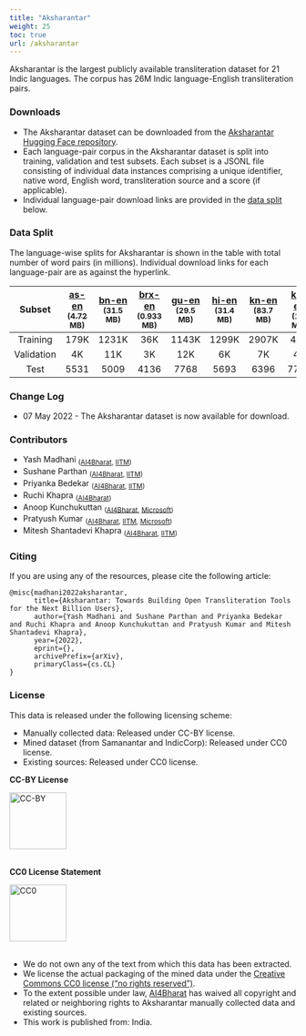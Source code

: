```yaml
---
title: "Aksharantar"
weight: 25
toc: true
url: /aksharantar
---
```

  

Aksharantar is the largest publicly available transliteration dataset for 21 Indic languages. The corpus has 26M Indic language-English transliteration pairs.

### Downloads

- The Aksharantar dataset can be downloaded  from the [Aksharantar Hugging Face repository](https://huggingface.co/datasets/ai4bharat/Aksharantar/tree/main).
- Each language-pair corpus in the Aksharantar dataset is split into training, validation and test subsets. Each subset is a JSONL file consisting of individual data instances comprising a unique identifier, native word, English word, transliteration source and a score (if applicable).
- Individual language-pair download links are provided in the [data split](https://github.com/SushaneP/indicnlp.ai4bharat.org/edit/master/content/pages/aksharantar.md#data-split) below.


### Data Split

The language-wise splits for Aksharantar is shown in the table with total number of word pairs (in millions). Individual download links for each language-pair are as against the hyperlink.

| Subset | [as-en <sub>(4.72 MB)</sub>](https://huggingface.co/datasets/ai4bharat/Aksharantar/blob/main/asm.zip) | [bn-en](https://huggingface.co/datasets/ai4bharat/Aksharantar/blob/main/ben.zip) <sub>(31.5 MB)</sub> | [brx-en](https://huggingface.co/datasets/ai4bharat/Aksharantar/blob/main/brx.zip) <sub>(0.933 MB)</sub> | [gu-en](https://huggingface.co/datasets/ai4bharat/Aksharantar/blob/main/guj.zip) <sub>(29.5 MB)</sub> | [hi-en](https://huggingface.co/datasets/ai4bharat/Aksharantar/blob/main/hin.zip) <sub>(31.4 MB)</sub> | [kn-en](https://huggingface.co/datasets/ai4bharat/Aksharantar/blob/main/kan.zip) <sub>(83.7 MB)</sub> | [ks-en](https://huggingface.co/datasets/ai4bharat/Aksharantar/blob/main/kas.zip) <sub>(1.1 MB)</sub> | [kok-en](https://huggingface.co/datasets/ai4bharat/Aksharantar/blob/main/kok.zip) <sub>(16.6 MB)</sub> | [mai-en](https://huggingface.co/datasets/ai4bharat/Aksharantar/blob/main/mai.zip) <sub>(6.74 MB)</sub> | [ml-en](https://huggingface.co/datasets/ai4bharat/Aksharantar/blob/main/mal.zip) <sub>(125 MB)</sub> | [mni-en](https://huggingface.co/datasets/ai4bharat/Aksharantar/blob/main/mni.zip) <sub>(0.313 MB)</sub> | [mr-en](https://huggingface.co/datasets/ai4bharat/Aksharantar/blob/main/mar.zip) <sub>(39.9 MB)</sub> | [ne-en](https://huggingface.co/datasets/ai4bharat/Aksharantar/blob/main/nep.zip) <sub>(67 MB)</sub> | [or-en](https://huggingface.co/datasets/ai4bharat/Aksharantar/blob/main/ori.zip) <sub>(9.09 MB)</sub> | [pa-en](https://huggingface.co/datasets/ai4bharat/Aksharantar/blob/main/pan.zip) <sub>(12.1 MB)</sub> | [sa-en](https://huggingface.co/datasets/ai4bharat/Aksharantar/blob/main/san.zip) <sub>(56 MB)</sub> | [sd-en](https://huggingface.co/datasets/ai4bharat/Aksharantar/blob/main/sid.zip) <sub>(1.37 MB)</sub> | [ta-en](https://huggingface.co/datasets/ai4bharat/Aksharantar/blob/main/tam.zip) <sub>(92.7 MB)</sub> | [te-en](https://huggingface.co/datasets/ai4bharat/Aksharantar/blob/main/tel.zip) <sub>(69.1 MB)</sub> | [ur-en](https://huggingface.co/datasets/ai4bharat/Aksharantar/blob/main/urd.zip) <sub>(17 MB)</sub> |
|:------:|:------:|:------:|:------:|:------:|:------:|:------:|:------:|:------:|:------:|:------:|:------:|:------:|:------:|:------:|:------:|:------:|:------:|:------:|:------:|:------:|
| Training | 179K | 1231K | 36K | 1143K | 1299K | 2907K | 47K | 613K | 283K | 4101K | 10K | 1453K | 2397K | 346K | 515K | 1813K | 60K | 3231K | 2430K | 699K |
| Validation | 4K | 11K | 3K | 12K | 6K | 7K | 4K | 4K | 4K | 8K | 3K | 8K | 3K | 3K | 9K | 3K | 8K | 9K | 8K | 12K |
| Test | 5531 | 5009 | 4136 | 7768 | 5693 | 6396 | 7707 | 5093 | 5512 | 6911 | 4925 | 6573 | 4133 | 4256 | 4316 | 5334 | - | 4682 | 4567 | 4463 |

### Change Log
- 07 May 2022 - The Aksharantar dataset is now available for download.


### Contributors

- Yash Madhani <sub>([AI4Bharat](https://ai4bharat.org), [IITM](https://www.iitm.ac.in))</sub>
- Sushane Parthan <sub>([AI4Bharat](https://ai4bharat.org), [IITM](https://www.iitm.ac.in))</sub>
- Priyanka Bedekar <sub>([AI4Bharat](https://ai4bharat.org), [IITM](https://www.iitm.ac.in))</sub>
- Ruchi Khapra <sub>([AI4Bharat](https://ai4bharat.org))</sub>
- Anoop Kunchukuttan <sub>([AI4Bharat](https://ai4bharat.org), [Microsoft](https://www.microsoft.com/en-in/))</sub>
- Pratyush Kumar <sub>([AI4Bharat](https://ai4bharat.org), [IITM](https://www.iitm.ac.in), [Microsoft](https://www.microsoft.com/en-in/))</sub>
- Mitesh Shantadevi Khapra <sub>([AI4Bharat](https://ai4bharat.org), [IITM](https://www.iitm.ac.in))</sub>


### Citing

If you are using any of the resources, please cite the following article: 

```
@misc{madhani2022aksharantar,
      title={Aksharantar: Towards Building Open Transliteration Tools for the Next Billion Users}, 
      author={Yash Madhani and Sushane Parthan and Priyanka Bedekar and Ruchi Khapra and Anoop Kunchukuttan and Pratyush Kumar and Mitesh Shantadevi Khapra},
      year={2022},
      eprint={},
      archivePrefix={arXiv},
      primaryClass={cs.CL}
}
```

<!-- 
The bibtex entries for the existing data sources is available [here](https://indicnlp.ai4bharat.org/papers/samanantar-existing-data.bib) -->

### License

<!-- <a rel="license" float="left" href="http://creativecommons.org/publicdomain/zero/1.0/">
  <img src="https://licensebuttons.net/p/zero/1.0/88x31.png" style="border-style: none;" alt="CC0" width="100" />
  <img src="https://mirrors.creativecommons.org/presskit/buttons/88x31/png/by.png" style="border-style: none;" alt="CC-BY" width="100" href="http://creativecommons.org/publicdomain/zero/1.0/"/>
</a>
<br/> -->


This data is released under the following licensing scheme:

- Manually collected data: Released under CC-BY license. 
- Mined dataset (from Samanantar and IndicCorp): Released under CC0 license. 
- Existing sources: Released under CC0 license. 

**CC-BY License**

<a rel="license" float="left" href="https://creativecommons.org/about/cclicenses/">
  <img src="https://mirrors.creativecommons.org/presskit/buttons/88x31/png/by.png" style="border-style: none;" alt="CC-BY" width="100"/>
</a>

<br>
<br>
<!-- 
and the Aksharantar benchmark and all manually transliterated data under the [Creative Commons CC-BY license (“no rights reserved”)](https://creativecommons.org/licenses/by/4.0/). -->


**CC0 License Statement**

<a rel="license" float="left" href="https://creativecommons.org/about/cclicenses/">
  <img src="https://licensebuttons.net/p/zero/1.0/88x31.png" style="border-style: none;" alt="CC0" width="100"/>
</a>

<br>
<br>

- We do not own any of the text from which this data has been extracted.
- We license the actual packaging of the mined data under the [Creative Commons CC0 license (“no rights reserved”)](http://creativecommons.org/publicdomain/zero/1.0).
- To the extent possible under law, <a rel="dct:publisher" href="https://indicnlp.ai4bharat.org/aksharantar/"> <span property="dct:title">AI4Bharat</span></a> has waived all copyright and related or neighboring rights to <span property="dct:title">Aksharantar</span> manually collected data and existing sources.
- This work is published from: India.